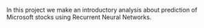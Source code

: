 In this project we make an introductory analysis about prediction of Microsoft stocks using Recurrent Neural Networks.

